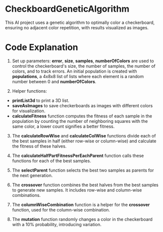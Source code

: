 # CheckboardGeneticAlgorithm
This AI project uses a genetic algorithm to optimally color a checkerboard, ensuring no adjacent color repetition, with results visualized as images.

# Code Explanation

1. Set up parameters: <b>error</b>, <b>size</b>, <b>samples</b>, <b>numberOfColors</b> are used to control the checkerboard's size, the number of samples, the number of colors, and to track errors. An initial population is created with <b>populations</b>, a 4x8x8 list of lists where each element is a random number between 0 and <b>numberOfColors</b>.

2. Helper functions:
<ul>
  <li> <b>printList3d</b> to print a 3D list.</li>
  <li><b>saveAsImages</b> to save checkerboards as images with different colors for visualization.</li>
  <li><b>calculateFitness</b> function computes the fitness of each sample in the population by counting the number of neighboring squares with the same color, a lower count signifies a better fitness.</li>
</ul>

3. The <b>calculateRowWise</b> and <b>calculateColWise</b> functions divide each of the best samples in half (either row-wise or column-wise) and calculate the fitness of these halves.

4. The <b>calculateHalfPartFitnessPerEachParent</b> function calls these functions for each of the best samples.

5. The <b>selectParent</b> function selects the best two samples as parents for the next generation.

6. The <b>crossover</b> function combines the best halves from the best samples to generate new samples. It includes row-wise and column-wise combinations.

7. The <b>columnWiseCombination</b> function is a helper for the <b>crossover</b> function, used for the column-wise combination.

8. The <b>mutation</b> function randomly changes a color in the checkerboard with a 10% probability, introducing variation.



